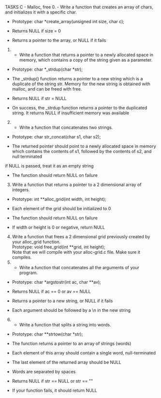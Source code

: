 TASKS C - Malloc, free
0. - Write a function that creates an array of chars, and initializes it with a specific char.		
- Prototype: char *create_array(unsigned int size, char c);
		
- Returns NULL if size = 0
		
- Returns a pointer to the array, or NULL if it fails
1. - Write a function that returns a pointer to a newly allocated space in memory, which contains a copy of the string given as a parameter.
- Prototype: char *_strdup(char *str);
		
- The _strdup() function returns a pointer to a new string which is a duplicate of the string str. Memory for the new string is obtained with malloc, and can be freed with free.
		
- Returns NULL if str = NULL
		
- On success, the _strdup function returns a pointer to the duplicated string. It returns NULL if insufficient memory was available
2. - Write a function that concatenates two strings.
- Prototype: char str_concat(char s1, char s2);
		
- The returned pointer should point to a newly allocated space in memory which contains the contents of s1, followed by the contents of s2, and null terminated
		
if NULL is passed, treat it as an empty string
		
- The function should return NULL on failure
3. Write a function that returns a pointer to a 2 dimensional array of integers.
- Prototype: int **alloc_grid(int width, int height);
		
- Each element of the grid should be initialized to 0
		
- The function should return NULL on failure
		
- If width or height is 0 or negative, return NULL
4. Write a function that frees a 2 dimensional grid previously created by your alloc_grid function.		
Prototype: void free_grid(int **grid, int height);		
Note that we will compile with your alloc-grid.c file. Make sure it compiles.
5. - Write a function that concatenates all the arguments of your program.
- Prototype: char *argstostr(int ac, char **av);
		
- Returns NULL if ac == 0 or av == NULL
		
- Returns a pointer to a new string, or NULL if it fails
		
- Each argument should be followed by a \n in the new string
6. - Write a function that splits a string into words.
- Prototype: char **strtow(char *str);
		
- The function returns a pointer to an array of strings (words)
		
- Each element of this array should contain a single word, null-terminated
		
- The last element of the returned array should be NULL
		
- Words are separated by spaces
		
- Returns NULL if str == NULL or str == ""
		
- If your function fails, it should return NULL
